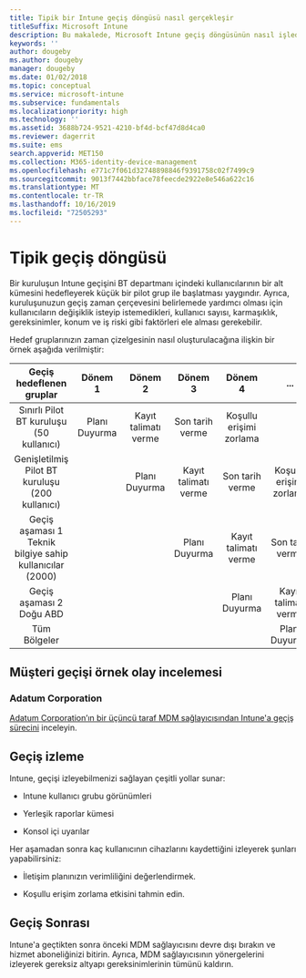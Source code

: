 ```yaml
---
title: Tipik bir Intune geçiş döngüsü nasıl gerçekleşir
titleSuffix: Microsoft Intune
description: Bu makalede, Microsoft Intune geçiş döngüsünün nasıl işlediği açıklanmakta ve bu döngüleri nasıl idare edebileceğinize dair örnekler verilmektedir.
keywords: ''
author: dougeby
ms.author: dougeby
manager: dougeby
ms.date: 01/02/2018
ms.topic: conceptual
ms.service: microsoft-intune
ms.subservice: fundamentals
ms.localizationpriority: high
ms.technology: ''
ms.assetid: 3688b724-9521-4210-bf4d-bcf47d8d4ca0
ms.reviewer: dagerrit
ms.suite: ems
search.appverid: MET150
ms.collection: M365-identity-device-management
ms.openlocfilehash: e771c7f061d32748898846f9391758c02f7499c9
ms.sourcegitcommit: 9013f7442bbface78feecde2922e8e546a622c16
ms.translationtype: MT
ms.contentlocale: tr-TR
ms.lasthandoff: 10/16/2019
ms.locfileid: "72505293"
---
```

# <a name="typical-migration-cycle"></a>Tipik geçiş döngüsü

Bir kuruluşun Intune geçişini BT departmanı içindeki kullanıcılarının bir alt kümesini hedefleyerek küçük bir pilot grup ile başlatması yaygındır. Ayrıca, kuruluşunuzun geçiş zaman çerçevesini belirlemede yardımcı olması için kullanıcıların değişiklik isteyip istemedikleri, kullanıcı sayısı, karmaşıklık, gereksinimler, konum ve iş riski gibi faktörleri ele alması gerekebilir.

Hedef gruplarınızın zaman çizelgesinin nasıl oluşturulacağına ilişkin bir örnek aşağıda verilmiştir:

  | **Geçiş hedeflenen gruplar** | **Dönem 1** | **Dönem 2** | **Dönem 3** | **Dönem 4** | **...**
|:---:|:---:|:---:|:---:|:---:|:---:|
| Sınırlı Pilot BT kuruluşu (50 kullanıcı) | Planı Duyurma | Kayıt talimatı verme | Son tarih verme | Koşullu erişimi zorlama |  |                                                        
| Genişletilmiş Pilot BT kuruluşu (200 kullanıcı) |  | Planı Duyurma | Kayıt talimatı verme | Son tarih verme | Koşullu erişimi zorlama |
| Geçiş aşaması 1 Teknik bilgiye sahip kullanıcılar (2000) |  |  | Planı Duyurma | Kayıt talimatı verme | Son tarih verme |
| Geçiş aşaması 2 Doğu ABD |  |  |  | Planı Duyurma | Kayıt talimatı verme |
| Tüm Bölgeler |  |  |  |  | Planı Duyurma |

## <a name="customer-migration-case-study"></a>Müşteri geçişi örnek olay incelemesi

### <a name="adatum-corporation"></a>Adatum Corporation

[Adatum Corporation’ın bir üçüncü taraf MDM sağlayıcısından Intune'a geçiş sürecini](https://gallery.technet.microsoft.com/Intune-migration-guide-893a95e3?redir=0) inceleyin.

## <a name="monitoring-migration"></a>Geçiş izleme

Intune, geçişi izleyebilmenizi sağlayan çeşitli yollar sunar:

* Intune kullanıcı grubu görünümleri

* Yerleşik raporlar kümesi

* Konsol içi uyarılar

Her aşamadan sonra kaç kullanıcının cihazlarını kaydettiğini izleyerek şunları yapabilirsiniz:

- İletişim planınızın verimliliğini değerlendirmek.

- Koşullu erişim zorlama etkisini tahmin edin.


## <a name="post-migration"></a>Geçiş Sonrası

Intune'a geçtikten sonra önceki MDM sağlayıcısını devre dışı bırakın ve hizmet aboneliğinizi bitirin. Ayrıca, MDM sağlayıcısının yönergelerini izleyerek gereksiz altyapı gereksinimlerinin tümünü kaldırın.
